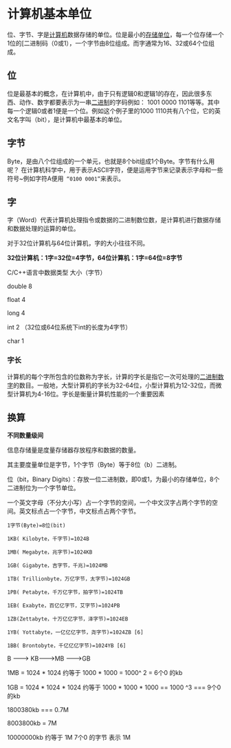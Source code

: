 # 计算机基本单位

位、字节、字是[计算机](https://baike.baidu.com/item/计算机/140338?fromModule=lemma_inlink)数据存储的单位。位是最小的[存储单位](https://baike.baidu.com/item/存储单位/3943356?fromModule=lemma_inlink)，每一个位存储一个1位的[二进制码（0或1），一个字节由8位组成。而字通常为16、32或64个位组成。

## 位

位是最基本的概念，在计算机中，由于只有逻辑0和逻辑1的存在，因此很多东西、动作、数字都要表示为一串[二进制](https://baike.baidu.com/item/二进制?fromModule=lemma_inlink)的字码例如： 1001 0000 1101等等。其中每一个逻辑0或者1便是一个位。例如这个例子里的1000 1110共有八个位，它的英文名字叫（bit），是计算机中最基本的单位。

## 字节

Byte，是由八个位组成的一个单元，也就是8个bit组成1个Byte。字节有什么用呢？ 在计算机科学中，用于表示ASCII字符，便是运用字节来记录表示字母和一些符号~例如字符A便用` “0100 0001”`来表示。

## 字

字（Word）代表计算机处理指令或数据的二进制数位数，是计算机进行数据存储和数据处理的运算的单位。

对于32位计算机与64位计算机，字的大小往往不同。

**32位计算机：1字=32位=4字节，64位计算机：1字=64位=8字节**

C/C++语言中数据类型 大小（字节）

double 8

float 4

long 4

int 2 （32位或64位系统下int的长度为4字节）

char 1

### 字长

计算机的每个字所包含的位数称为字长，计算的字长是指它一次可处理的[二进制数字](https://baike.baidu.com/item/二进制数字/5920908?fromModule=lemma_inlink)的数目。一般地，大型计算机的字长为32-64位，小型计算机为12-32位，而微型计算机为4-16位。字长是衡量计算机性能的一个重要因素

## 换算

**不同数量级间**

信息存储量是度量存储器存放程序和数据的数量。

其主要度量单位是字节，1个字节（Byte）等于8位（b）二进制。

位（bit，Binary Digits）：存放一位二进制数，即0或1，为最小的存储单位，8个二进制位为一个字节单位。

一个英文字母（不分大小写）占一个字节的空间，一个中文汉字占两个字节的空间。英文标点占一个字节，中文标点占两个字节。

```
1字节(Byte)=8位(bit) 

1KB( Kilobyte，千字节)=1024B

1MB( Megabyte，兆字节)=1024KB

1GB( Gigabyte，吉字节，千兆)=1024MB

1TB( Trillionbyte，万亿字节，太字节)=1024GB

1PB( Petabyte，千万亿字节，拍字节)=1024TB

1EB( Exabyte，百亿亿字节，艾字节)=1024PB

1ZB(Zettabyte，十万亿亿字节，泽字节)=1024EB

1YB( Yottabyte，一亿亿亿字节，尧字节)=1024ZB [6] 

1BB( Brontobyte，千亿亿亿字节)=1024YB [6] 
```



B ---> KB--->MB --->GB

1MB = 1024 * 1024 约等于 1000 * 1000 = 1000^ 2 =  6个0   的kb

1GB = 1024 * 1024 * 1024 约等于 1000 * 1000 * 1000  == 1000 ^3  ===   9个0的kb

1800380kb ===  0.7M

8003800kb = 7M

10000000kb 约等于 1M   7个0 的字节 表示 1M